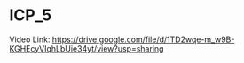 # ICP_5

Video Link: https://drive.google.com/file/d/1TD2wqe-m_w9B-KGHEcyVIqhLbUie34yt/view?usp=sharing
